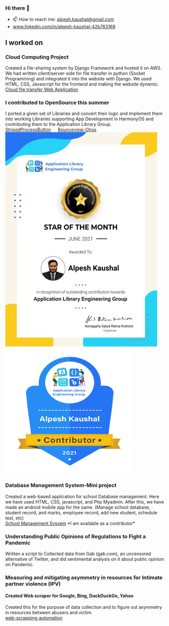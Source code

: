 ### Hi there 👋

- 📫 How to reach me: alpesh.kaushal@gmail.com
- www.linkedin.com/in/alpesh-kaushal-42b763168

## I worked on <br>
### Cloud Computing Project<br>
Created a file-sharing system by Django Framework and hosted it on AWS. We had written client/server-side for file transfer in python (Socket Programming) and integrated it into the website with Django. We used HTML, CSS, Javascript for the frontend and making the website dynamic.
[Cloud file transfer Web Application](https://github.com/alpesh12345/Cloud_file_transfer_django_webapp)

### I contributed to OpenSource this summer<br>
I ported a given set of Libraries and convert their logic and implement them into working Libraries supporting App Development in HarmonyOS  and contributing them to the Application Library Group.
<br>
[StripedProcessButton](https://github.com/applibgroup/StripedProcessButton)
&emsp;
[Bounceview-Ohos](https://github.com/applibgroup/Bounceview-Ohos)
<br>
![ScreenShot](Intern_Star_of_Month_Certificate.png)
<img src="https://github.com/alpesh12345/alpesh12345/blob/main/Contributor_Badge_ALPESH%20KAUSHAL.png" width="400" height="400">

### Database Management System-Mini project<br>
Created a web-based application for school Database management. Here we have used HTML, CSS, javascript, and Php Myadmin.
After this, we have made an android mobile app for the same.
(Manage school database, student record, and marks, employee record, add new student, schedule test, etc)<br>
[School Management Sysyem](https://github.com/abhik2712/SMS-SOFTWARE) \*I am available as a contributor\*

### Understanding Public Opinions of Regulations to Fight a Pandemic<br>
Written a script to Collected data from Gab (gab.com), an uncensored alternative of Twitter, and did sentimental analysis on it about public opinion on Pandemic.


###  Measuring and mitigating asymmetry in resources for Intimate partner violence (IPV)<br>
#### Created Web scraper for Google, Bing, DuckDuckGo, Yahoo <br>
Created this for the purpose of data collection and to figure out asymmetry in resources between abusers and victim. <br>
[web-scrapping-automation](https://github.com/alpesh12345/web-scrapping-automation)
